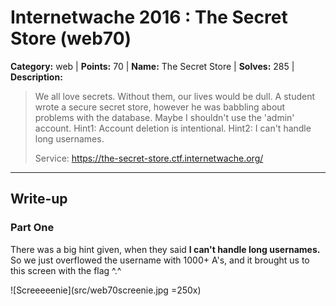 # Internetwache 2016 : The Secret Store (web70)

**Category:** web |
**Points:** 70 |
**Name:** The Secret Store |
**Solves:** 285 |
**Description:**

> We all love secrets. Without them, our lives would be dull. A student wrote a secure secret store, however he was babbling about problems with the database. Maybe I shouldn't use the 'admin' account. Hint1: Account deletion is intentional. Hint2: I can't handle long usernames.
>
> Service: https://the-secret-store.ctf.internetwache.org/

___

## Write-up

### Part One
There was a big hint given, when they said **I can't handle long usernames.**
So we just overflowed the username with 1000+ A's, and it brought us to this screen with the flag ^.^

![Screeeeenie](src/web70screenie.jpg =250x)